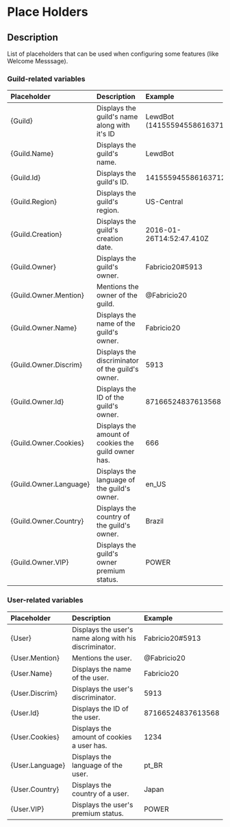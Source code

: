 # Place Holders

## Description 

List of placeholders that can be used when configuring some features \(like Welcome Messsage\).

### Guild-related variables

| Placeholder | Description | Example |
| :--- | :--- | :--- |
| {Guild} | Displays the guild's name along with it's ID | LewdBot \(141555945586163712\) |
| {Guild.Name} | Displays the guild's name. | LewdBot |
| {Guild.Id} | Displays the guild's ID. | 141555945586163712 |
| {Guild.Region} | Displays the guild's region. | US-Central |
| {Guild.Creation} | Displays the guild's creation date. | 2016-01-26T14:52:47.410Z |
| {Guild.Owner} | Displays the guild's owner. | Fabricio20\#5913 |
| {Guild.Owner.Mention} | Mentions the owner of the guild. | @Fabricio20 |
| {Guild.Owner.Name} | Displays the name of the guild's owner. | Fabricio20 |
| {Guild.Owner.Discrim} | Displays the discriminator of the guild's owner. | 5913 |
| {Guild.Owner.Id} | Displays the ID of the guild's owner. | 87166524837613568 |
| {Guild.Owner.Cookies} | Displays the amount of cookies the guild owner has. | 666 |
| {Guild.Owner.Language} | Displays the language of the guild's owner. | en\_US |
| {Guild.Owner.Country} | Displays the country of the guild's owner. | Brazil |
| {Guild.Owner.VIP} | Displays the guild's owner premium status. | POWER |

### User-related variables

| Placeholder | Description | Example |
| :--- | :--- | :--- |
| {User} | Displays the user's name along with his discriminator. | Fabricio20\#5913 |
| {User.Mention} | Mentions the user. | @Fabricio20 |
| {User.Name} | Displays the name of the user. | Fabricio20 |
| {User.Discrim} | Displays the user's discriminator. | 5913 |
| {User.Id} | Displays the ID of the user. | 87166524837613568 |
| {User.Cookies} | Displays the amount of cookies a user has. | 1234 |
| {User.Language} | Displays the language of the user. | pt\_BR |
| {User.Country} | Displays the country of a user. | Japan |
| {User.VIP} | Displays the user's premium status. | POWER |

